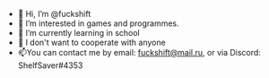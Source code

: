- 👋 Hi, I’m @fuckshift
- 👀 I’m interested in games and programmes.
- 🌱 I’m currently learning in school
- 💞️ I don't want to cooperate with anyone
- 📫You can contact me by email: fuckshift@mail.ru, or via Discord: ShelfSaver#4353

<!---
fuckshift/fuckshift is a ✨ special ✨ repository because its `README.md` (this file) appears on your GitHub profile.
You can click the Preview link to take a look at your changes.
--->
